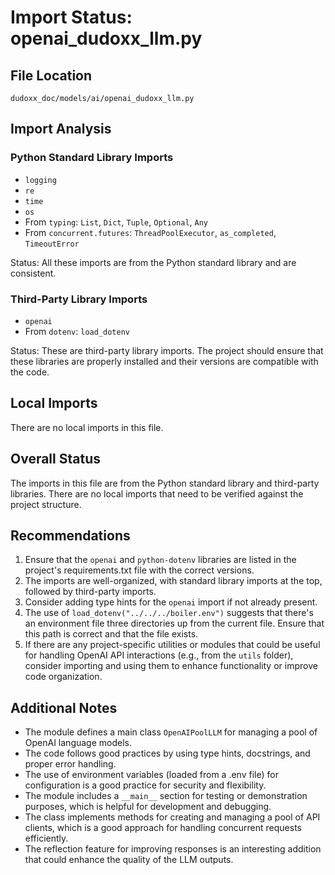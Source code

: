 # Import Status: openai_dudoxx_llm.py

## File Location
`dudoxx_doc/models/ai/openai_dudoxx_llm.py`

## Import Analysis

### Python Standard Library Imports
- `logging`
- `re`
- `time`
- `os`
- From `typing`: `List`, `Dict`, `Tuple`, `Optional`, `Any`
- From `concurrent.futures`: `ThreadPoolExecutor`, `as_completed`, `TimeoutError`

Status: All these imports are from the Python standard library and are consistent.

### Third-Party Library Imports
- `openai`
- From `dotenv`: `load_dotenv`

Status: These are third-party library imports. The project should ensure that these libraries are properly installed and their versions are compatible with the code.

## Local Imports
There are no local imports in this file.

## Overall Status
The imports in this file are from the Python standard library and third-party libraries. There are no local imports that need to be verified against the project structure.

## Recommendations
1. Ensure that the `openai` and `python-dotenv` libraries are listed in the project's requirements.txt file with the correct versions.
2. The imports are well-organized, with standard library imports at the top, followed by third-party imports.
3. Consider adding type hints for the `openai` import if not already present.
4. The use of `load_dotenv("../../../boiler.env")` suggests that there's an environment file three directories up from the current file. Ensure that this path is correct and that the file exists.
5. If there are any project-specific utilities or modules that could be useful for handling OpenAI API interactions (e.g., from the `utils` folder), consider importing and using them to enhance functionality or improve code organization.

## Additional Notes
- The module defines a main class `OpenAIPoolLLM` for managing a pool of OpenAI language models.
- The code follows good practices by using type hints, docstrings, and proper error handling.
- The use of environment variables (loaded from a .env file) for configuration is a good practice for security and flexibility.
- The module includes a `__main__` section for testing or demonstration purposes, which is helpful for development and debugging.
- The class implements methods for creating and managing a pool of API clients, which is a good approach for handling concurrent requests efficiently.
- The reflection feature for improving responses is an interesting addition that could enhance the quality of the LLM outputs.